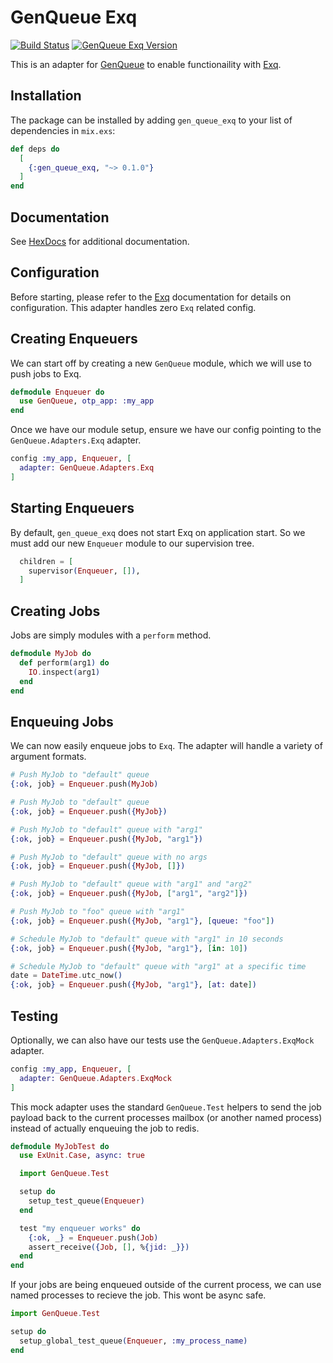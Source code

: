 # GenQueue Exq
[![Build Status](https://travis-ci.org/nsweeting/gen_queue_exq.svg?branch=master)](https://travis-ci.org/nsweeting/gen_queue_exq)
[![GenQueue Exq Version](https://img.shields.io/hexpm/v/gen_queue_exq.svg)](https://hex.pm/packages/gen_queue_exq)

This is an adapter for [GenQueue](https://github.com/nsweeting/gen_queue) to enable
functionaility with [Exq](https://github.com/akira/exq).

## Installation

The package can be installed by adding `gen_queue_exq` to your list of dependencies in `mix.exs`:

```elixir
def deps do
  [
    {:gen_queue_exq, "~> 0.1.0"}
  ]
end
```

## Documentation

See [HexDocs](https://hexdocs.pm/gen_queue_exq) for additional documentation.

## Configuration

Before starting, please refer to the [Exq](https://github.com/akira/exq) documentation
for details on configuration. This adapter handles zero `Exq` related config.

## Creating Enqueuers

We can start off by creating a new `GenQueue` module, which we will use to push jobs to
Exq.

```elixir
defmodule Enqueuer do
  use GenQueue, otp_app: :my_app
end
```

Once we have our module setup, ensure we have our config pointing to the `GenQueue.Adapters.Exq`
adapter.

```elixir
config :my_app, Enqueuer, [
  adapter: GenQueue.Adapters.Exq
]
```

## Starting Enqueuers

By default, `gen_queue_exq` does not start Exq on application start. So we must add
our new `Enqueuer` module to our supervision tree.

```elixir
  children = [
    supervisor(Enqueuer, []),
  ]
```

## Creating Jobs

Jobs are simply modules with a `perform` method.

```elixir
defmodule MyJob do
  def perform(arg1) do
    IO.inspect(arg1)
  end
end
```

## Enqueuing Jobs

We can now easily enqueue jobs to `Exq`. The adapter will handle a variety of argument formats.

```elixir
# Push MyJob to "default" queue
{:ok, job} = Enqueuer.push(MyJob)

# Push MyJob to "default" queue
{:ok, job} = Enqueuer.push({MyJob})

# Push MyJob to "default" queue with "arg1"
{:ok, job} = Enqueuer.push({MyJob, "arg1"})

# Push MyJob to "default" queue with no args
{:ok, job} = Enqueuer.push({MyJob, []})

# Push MyJob to "default" queue with "arg1" and "arg2"
{:ok, job} = Enqueuer.push({MyJob, ["arg1", "arg2"]})

# Push MyJob to "foo" queue with "arg1"
{:ok, job} = Enqueuer.push({MyJob, "arg1"}, [queue: "foo"])

# Schedule MyJob to "default" queue with "arg1" in 10 seconds
{:ok, job} = Enqueuer.push({MyJob, "arg1"}, [in: 10])

# Schedule MyJob to "default" queue with "arg1" at a specific time
date = DateTime.utc_now()
{:ok, job} = Enqueuer.push({MyJob, "arg1"}, [at: date])
```

## Testing

Optionally, we can also have our tests use the `GenQueue.Adapters.ExqMock` adapter.

```elixir
config :my_app, Enqueuer, [
  adapter: GenQueue.Adapters.ExqMock
]
```

This mock adapter uses the standard `GenQueue.Test` helpers to send the job payload
back to the current processes mailbox (or another named process) instead of actually
enqueuing the job to redis.

```elixir
defmodule MyJobTest do
  use ExUnit.Case, async: true

  import GenQueue.Test

  setup do
    setup_test_queue(Enqueuer)
  end

  test "my enqueuer works" do
    {:ok, _} = Enqueuer.push(Job)
    assert_receive({Job, [], %{jid: _}})
  end
end
```

If your jobs are being enqueued outside of the current process, we can use named
processes to recieve the job. This wont be async safe.

```elixir
import GenQueue.Test

setup do
  setup_global_test_queue(Enqueuer, :my_process_name)
end
```
